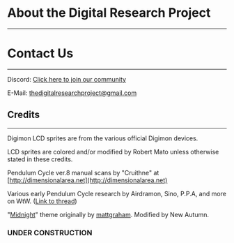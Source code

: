 # About the Digital Research Project
-----

# Contact Us
-----
Discord: [Click here to join our community](https://discord.gg/2Hu2AVT)

E-Mail: [thedigitalresearchproject@gmail.com](thedigitalresearchproject@gmail.com)

## Credits
-----
Digimon LCD sprites are from the various official Digimon devices.

LCD sprites are colored and/or modified by Robert Mato unless otherwise stated in these credits.

Pendulum Cycle ver.8 manual scans by "Cruithne" at [http://dimensionalarea.net](http://dimensionalarea.net)

Various early Pendulum Cycle research by Airdramon, Sino, P.P.A, and more on WtW. ([Link to thread](https://withthewill.net/threads/airdramons-pendulum-cycle-research.15512/))

"[Midnight](https://pages-themes.github.io/midnight/)" theme originally by [mattgraham](https://twitter.com/michigangraham). Modified by New Autumn.

### UNDER CONSTRUCTION
